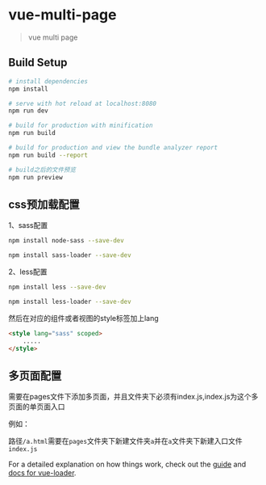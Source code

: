 # vue-multi-page

> vue multi page

## Build Setup

``` bash
# install dependencies
npm install

# serve with hot reload at localhost:8080
npm run dev

# build for production with minification
npm run build

# build for production and view the bundle analyzer report
npm run build --report

# build之后的文件预览
npm run preview

```

## css预加载配置

1、sass配置

``` bash
npm install node-sass --save-dev

npm install sass-loader --save-dev
```

2、less配置

``` bash
npm install less --save-dev

npm install less-loader --save-dev
```

然后在对应的组件或者视图的style标签加上lang

``` html
<style lang="sass" scoped>
    .....
</style>
```



## 多页面配置

需要在pages文件下添加多页面，并且文件夹下必须有index.js,index.js为这个多页面的单页面入口

例如：

路径```/a.html```需要在```pages```文件夹下新建文件夹```a```并在```a```文件夹下新建入口文件```index.js```

For a detailed explanation on how things work, check out the [guide](http://vuejs-templates.github.io/webpack/) and [docs for vue-loader](http://vuejs.github.io/vue-loader).
